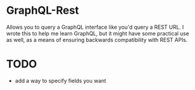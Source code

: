 # GraphQL-Rest

Allows you to query a GraphQL interface like you'd query a REST URL.
I wrote this to help me learn GraphQL, but it might have some practical use as well, as a means of ensuring backwards compatibility with REST APIs.

# TODO

* add a way to specify fields you want
